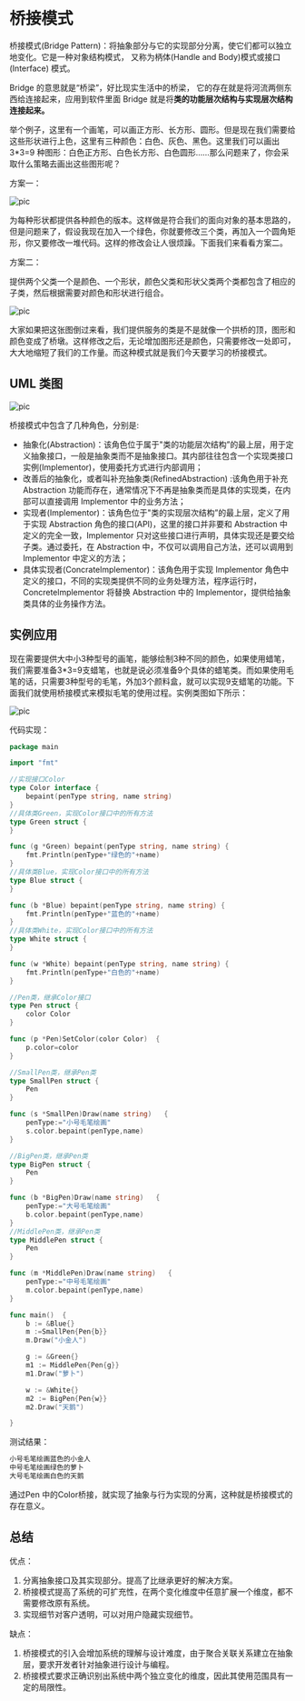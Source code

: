 # 桥接模式



桥接模式(Bridge Pattern)：将抽象部分与它的实现部分分离，使它们都可以独立地变化。它是一种对象结构模式， 又称为柄体(Handle and Body)模式或接口(Interface) 模式。

Bridge 的意思就是“桥梁”，好比现实生活中的桥梁， 它的存在就是将河流两侧东西给连接起来，应用到软件里面 Bridge 就是将**类的功能层次结构与实现层次结构连接起来。**

举个例子，这里有一个画笔，可以画正方形、长方形、圆形。但是现在我们需要给这些形状进行上色，这里有三种颜色：白色、灰色、黑色。这里我们可以画出 3*3=9 种图形：白色正方形、白色长方形、白色圆形……那么问题来了，你会采取什么策略去画出这些图形呢？

方案一：

![pic](https://doc.shiyanlou.com/courses/1851/1240622/66f7c73eed28ae9157b31fbf68aae11d-0)

为每种形状都提供各种颜色的版本。这样做是符合我们的面向对象的基本思路的，但是问题来了，假设我现在加入一个绿色，你就要修改三个类，再加入一个圆角矩形，你又要修改一堆代码。这样的修改会让人很烦躁。下面我们来看看方案二。

方案二：

提供两个父类一个是颜色、一个形状，颜色父类和形状父类两个类都包含了相应的子类，然后根据需要对颜色和形状进行组合。

![pic](https://doc.shiyanlou.com/courses/1851/1240622/10d4b3943882c0e31037a7406f2e33ba-0)

大家如果把这张图倒过来看，我们提供服务的类是不是就像一个拱桥的顶，图形和颜色变成了桥墩。这样修改之后，无论增加图形还是颜色，只需要修改一处即可，大大地缩短了我们的工作量。而这种模式就是我们今天要学习的桥接模式。

## UML 类图

![pic](https://doc.shiyanlou.com/courses/1851/1240622/b9e25d0d7d1c1c71703419bdbdf0c95e-0)

桥接模式中包含了几种角色，分别是:

- 抽象化(Abstraction)：该角色位于属于"类的功能层次结构”的最上层，用于定义抽象接口，一般是抽象类而不是抽象接口。其内部往往包含一个实现类接口实例(Implementor)，使用委托方式进行内部调用；
- 改善后的抽象化，或者叫补充抽象类(RefinedAbstraction) :该角色用于补充 Abstraction 功能而存在，通常情况下不再是抽象类而是具体的实现类，在内部可以直接调用 Implementor 中的业务方法；
- 实现者(Implementor)：该角色位于"类的实现层次结构”的最上层，定义了用于实现 Abstraction 角色的接口(API)，这里的接口并非要和 Abstraction 中定义的完全一致，Implementor 只对这些接口进行声明，具体实现还是要交给子类。通过委托，在 Abstraction 中，不仅可以调用自己方法，还可以调用到 Implementor 中定义的方法；
- 具体实现者(Concratelmplementor)：该角色用于实现 Implementor 角色中定义的接口，不同的实现类提供不同的业务处理方法，程序运行时，Concretelmplementor 将替换 Abstraction 中的 Implementor，提供给抽象类具体的业务操作方法。



## 实例应用

现在需要提供大中小3种型号的画笔，能够绘制3种不同的颜色，如果使用蜡笔，我们需要准备3*3=9支蜡笔，也就是说必须准备9个具体的蜡笔类。而如果使用毛笔的话，只需要3种型号的毛笔，外加3个颜料盒，就可以实现9支蜡笔的功能。下面我们就使用桥接模式来模拟毛笔的使用过程。实例类图如下所示：

![pic](../imgs/bridge.png)

代码实现：

```go
package main

import "fmt"

//实现接口Color
type Color interface {
	bepaint(penType string, name string)
}
//具体类Green，实现Color接口中的所有方法
type Green struct {
}

func (g *Green) bepaint(penType string, name string) {
	fmt.Println(penType+"绿色的"+name)
}
//具体类Blue，实现Color接口中的所有方法
type Blue struct {
}

func (b *Blue) bepaint(penType string, name string) {
	fmt.Println(penType+"蓝色的"+name)
}
//具体类White，实现Color接口中的所有方法
type White struct {
}

func (w *White) bepaint(penType string, name string) {
	fmt.Println(penType+"白色的"+name)
}

//Pen类，继承Color接口
type Pen struct {
	color Color
}

func (p *Pen)SetColor(color Color)  {
	p.color=color
}

//SmallPen类，继承Pen类
type SmallPen struct {
	Pen
}

func (s *SmallPen)Draw(name string)   {
	penType:="小号毛笔绘画"
	s.color.bepaint(penType,name)
}

//BigPen类，继承Pen类
type BigPen struct {
	Pen
}

func (b *BigPen)Draw(name string)   {
	penType:="大号毛笔绘画"
	b.color.bepaint(penType,name)
}
//MiddlePen类，继承Pen类
type MiddlePen struct {
	Pen
}

func (m *MiddlePen)Draw(name string)   {
	penType:="中号毛笔绘画"
	m.color.bepaint(penType,name)
}

func main()  {
	b := &Blue{}
	m :=SmallPen{Pen{b}}
	m.Draw("小金人")

	g := &Green{}
	m1 := MiddlePen{Pen{g}}
	m1.Draw("萝卜")

	w := &White{}
	m2 := BigPen{Pen{w}}
	m2.Draw("天鹅")

}
```

测试结果：

```go
小号毛笔绘画蓝色的小金人
中号毛笔绘画绿色的萝卜
大号毛笔绘画白色的天鹅
```

通过Pen 中的Color桥接，就实现了抽象与行为实现的分离，这种就是桥接模式的存在意义。



## **总结**

优点：

1. 分离抽象接口及其实现部分。提高了比继承更好的解决方案。
2. 桥接模式提高了系统的可扩充性，在两个变化维度中任意扩展一个维度，都不需要修改原有系统。
3. 实现细节对客户透明，可以对用户隐藏实现细节。

缺点：

1. 桥接模式的引入会增加系统的理解与设计难度，由于聚合关联关系建立在抽象层，要求开发者针对抽象进行设计与编程。
2. 桥接模式要求正确识别出系统中两个独立变化的维度，因此其使用范围具有一定的局限性。

